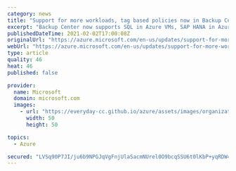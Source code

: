 ```yaml
---
category: news
title: "Support for more workloads, tag based policies now in Backup Center public preview"
excerpt: "Backup Center now supports SQL in Azure VMs, SAP HANA in Azure VMs and Azure Files.  New Azure Policies allow you to deploy backup at scale based on resource group and tag information. "
publishedDateTime: 2021-02-02T17:00:08Z
originalUrl: "https://azure.microsoft.com/en-us/updates/support-for-more-workloads-and-tag-based-policies-now-in-backup-center-public-preview/"
webUrl: "https://azure.microsoft.com/en-us/updates/support-for-more-workloads-and-tag-based-policies-now-in-backup-center-public-preview/"
type: article
quality: 46
heat: 46
published: false

provider:
  name: Microsoft
  domain: microsoft.com
  images:
    - url: "https://everyday-cc.github.io/azure/assets/images/organizations/microsoft.com-50x50.jpg"
      width: 50
      height: 50

topics:
  - Azure

secured: "LVSq90P7JI/ju6b9NPGJqVgFnjUlaSacmNUrel0O9bcqSSU6t0lKbP+yqRDW4wioB81rTW/UJbtXGg1ShqjWiUDLkOtTCzU3FKiHJGhQ9D9DOFTzpHl45Ne0W4p0E2XcyPazw6Gu6MemXd4uk5A01K6NWGzISsiFNonQiBAhEvJGOjvbSqFYhYNHD6S70sII8nMX0UeuA5o2BXmtE/JJ/+0VUNPSa+XjBEUGqnSxnyFgipCf7KG1kGXWU6JmbY7JCWM24AVKygHSQZwalvnLoc3YKuzF+xtDFw84sQ9Su9X6l2urCFDE5gfbscf/h41shZTXprUtQHrB9H2VQkNmFxOmRomZ1sIVC/AqHfe2Yrs=;B/opdI7FrSadez0y85Ocdg=="
---
```



